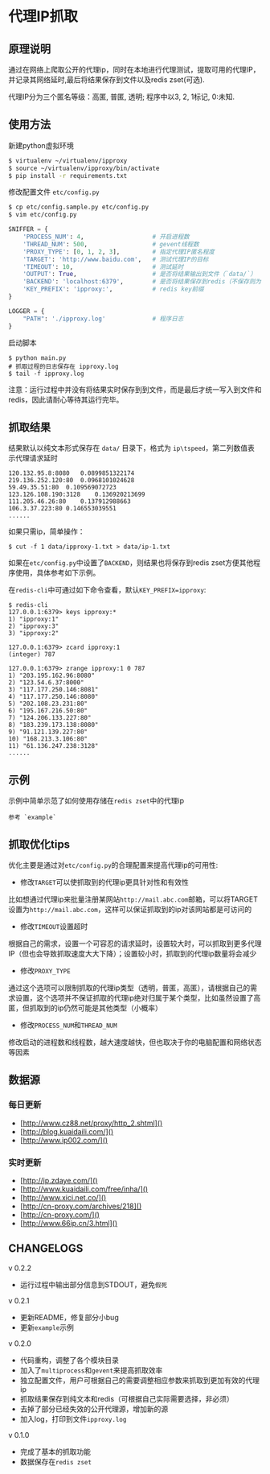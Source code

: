 # 代理IP抓取

## 原理说明

通过在网络上爬取公开的代理ip，同时在本地进行代理测试，提取可用的代理IP，并记录其网络延时,最后将结果保存到文件以及redis zset(可选).

代理IP分为三个匿名等级：高匿, 普匿, 透明; 程序中以3, 2, 1标记, 0:未知.

## 使用方法

新建python虚拟环境

```bash
$ virtualenv ~/virtualenv/ipproxy
$ source ~/virtualenv/ipproxy/bin/activate
$ pip install -r requirements.txt
```

修改配置文件 `etc/config.py`

```bash
$ cp etc/config.sample.py etc/config.py
$ vim etc/config.py
```
```py
SNIFFER = {
    'PROCESS_NUM': 4,                   # 开启进程数
    'THREAD_NUM': 500,                  # gevent线程数
    'PROXY_TYPE': [0, 1, 2, 3],         # 指定代理IP匿名程度
    'TARGET': 'http://www.baidu.com',   # 测试代理IP的目标
    'TIMEOUT': 10,                      # 测试延时
    'OUTPUT': True,                     # 是否将结果输出到文件（`data/`）
    'BACKEND': 'localhost:6379',        # 是否将结果保存到redis（不保存则为''）
    'KEY_PREFIX': 'ipproxy:',           # redis key前缀
}

LOGGER = {
    "PATH": './ipproxy.log'             # 程序日志
}
```

启动脚本

    $ python main.py
    # 抓取过程的日志保存在 ipproxy.log
    $ tail -f ipproxy.log

注意：运行过程中并没有将结果实时保存到到文件，而是最后才统一写入到文件和redis，因此请耐心等待其运行完毕。

## 抓取结果

结果默认以纯文本形式保存在 `data/` 目录下，格式为 `ip\tspeed`，第二列数值表示代理请求延时

    120.132.95.8:8080	0.0899851322174
    219.136.252.120:80	0.0968101024628
    59.49.35.51:80	0.109569072723
    123.126.108.190:3128	0.136920213699
    111.205.46.26:80	0.137912988663
    106.3.37.223:80	0.146553039551
    ......

如果只需ip，简单操作：

    $ cut -f 1 data/ipproxy-1.txt > data/ip-1.txt

如果在`etc/config.py`中设置了`BACKEND`，则结果也将保存到redis zset方便其他程序使用，具体参考如下示例。

在`redis-cli`中可通过如下命令查看，默认`KEY_PREFIX=ipproxy`:

    $ redis-cli
    127.0.0.1:6379> keys ipproxy:*
    1) "ipproxy:1"
    2) "ipproxy:3"
    3) "ipproxy:2"

    127.0.0.1:6379> zcard ipproxy:1
    (integer) 787

    127.0.0.1:6379> zrange ipproxy:1 0 787
    1) "203.195.162.96:8080"
    2) "123.54.6.37:8000"
    3) "117.177.250.146:8081"
    4) "117.177.250.146:8080"
    5) "202.108.23.231:80"
    6) "195.167.216.50:80"
    7) "124.206.133.227:80"
    8) "183.239.173.138:8080"
    9) "91.121.139.227:80"
    10) "168.213.3.106:80"
    11) "61.136.247.238:3128"
    ......

## 示例

示例中简单示范了如何使用存储在`redis zset`中的代理ip

    参考 `example`

## 抓取优化tips

优化主要是通过对`etc/config.py`的合理配置来提高代理ip的可用性:

* 修改`TARGET`可以使抓取到的代理ip更具针对性和有效性

比如想通过代理ip来批量注册某网站`http://mail.abc.com`邮箱，可以将TARGET设置为`http://mail.abc.com`，这样可以保证抓取到的ip对该网站都是可访问的

* 修改`TIMEOUT`设置超时

根据自己的需求，设置一个可容忍的请求延时，设置较大时，可以抓取到更多代理IP（但也会导致抓取速度大大下降）；设置较小时，抓取到的代理ip数量将会减少

* 修改`PROXY_TYPE`

通过这个选项可以限制抓取的代理ip类型（透明，普匿，高匿），请根据自己的需求设置，这个选项并不保证抓取的代理ip绝对归属于某个类型，比如虽然设置了高匿，但抓取到的ip仍然可能是其他类型（小概率）

* 修改`PROCESS_NUM`和`THREAD_NUM`

修改启动的进程数和线程数，越大速度越快，但也取决于你的电脑配置和网络状态等因素

## 数据源

### 每日更新

* [http://www.cz88.net/proxy/http_2.shtml]()
* [http://blog.kuaidaili.com/]()
* [http://www.ip002.com/]()

### 实时更新

* [http://ip.zdaye.com/]()
* [http://www.kuaidaili.com/free/inha/]()
* [http://www.xici.net.co/]()
* [http://cn-proxy.com/archives/218]()
* [http://cn-proxy.com/]()
* [http://www.66ip.cn/3.html]()

## CHANGELOGS

v 0.2.2

* 运行过程中输出部分信息到STDOUT，避免`假死`

v 0.2.1

* 更新README，修复部分小bug
* 更新`example`示例

v 0.2.0

* 代码重构，调整了各个模块目录
* 加入了`multiprocess`和`gevent`来提高抓取效率
* 独立配置文件，用户可根据自己的需要调整相应参数来抓取到更加有效的代理ip
* 抓取结果保存到纯文本和redis（可根据自己实际需要选择，非必须）
* 去掉了部分已经失效的公开代理源，增加新的源
* 加入log，打印到文件`ipproxy.log`

v 0.1.0
    
* 完成了基本的抓取功能
* 数据保存在`redis zset`
